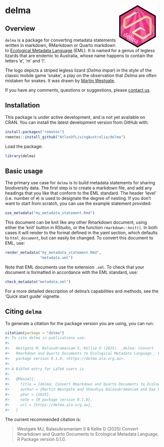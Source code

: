 
<!-- README.md is generated from README.Rmd. Please edit that file -->

# delma <img src="man/figures/logo.png" align="right" style="margin: 0px 10px 0px 10px;" alt="" width="120"/><br>

## Overview

`delma` is a package for converting metadata statements written in
markdown, RMarkdown or Quarto markdown to [Ecological Metadata
Language](https://eml.ecoinformatics.org) (EML). It is named for a genus
of legless lizards that are endemic to Australia, whose name happens to
contain the letters ‘e’, ‘m’ and ‘l’.

The logo depicts a striped legless lizard (*Delma impar*) in the style
of the classic mobile game ‘snake’, a play on the observation that
*Delma* are often mistaken for snakes. It was drawn by [Martin
Westgate](https://martinwestgate.com).

If you have any comments, questions or suggestions, please [contact
us](mailto:support@ala.org.au).

## Installation

This package is under active development, and is not yet available on
CRAN. You can install the latest development version from GitHub with:

``` r
install.packages("remotes")
remotes::install_github("AtlasOfLivingAustralia/delma")
```

Load the package:

``` r
library(delma)
```

## Basic usage

The primary use case for `delma` is to build metadata statements for
sharing biodiversity data. The first step is to create a markdown file,
and add any headings that you like that conform to the EML standard. The
header ‘level’ (i.e. number of `#`) is used to designate the degree of
nesting. If you don’t want to start from scratch, you can use the
example statement provided:

``` r
use_metadata("my_metadata_statement.Rmd")
```

This document can be knit like any other Rmarkdown document, using
either the ‘knit’ button in RStudio, or the function
`rmarkdown::knit()`. In both cases it will render to the format defined
in the yaml section, which defaults to `html_document`, but can easily
be changed. To convert this document to EML, use:

``` r
render_metadata("my_metadata_statement.Rmd", 
                "metadata.xml")
```

Note that EML documents use the extension `.xml`. To check that your
document is formatted in accordance with the EML standard, use:

``` r
check_metadata("metadata.xml")
```

For a more detailed description of delma’s capabilities and methods, see
the ‘Quick start guide’ vignette.

## Citing `delma`

To generate a citation for the package version you are using, you can
run:

``` r
citation(package = "delma")
#> To cite delma in publications use:
#> 
#>   Westgate M, Balasubramaniam S, Kellie D (2025). _delma: Convert
#>   Rmarkdown and Quarto Documents to Ecological Metadata Language_. R
#>   package version 0.1.0, <https://delma.ala.org.au>.
#> 
#> A BibTeX entry for LaTeX users is
#> 
#>   @Manual{,
#>     title = {delma: Convert Rmarkdown and Quarto Documents to Ecological Metadata Language},
#>     author = {Martin Westgate and Shandiya Balasubramaniam and Dax Kellie},
#>     year = {2025},
#>     note = {R package version 0.1.0},
#>     url = {https://delma.ala.org.au},
#>   }
```

The current recommended citation is:

> Westgate MJ, Balasubramaniam S & Kellie D (2025) Convert Rmarkdown and
> Quarto Documents to Ecological Metadata Language. R Package version
> 0.1.0.
